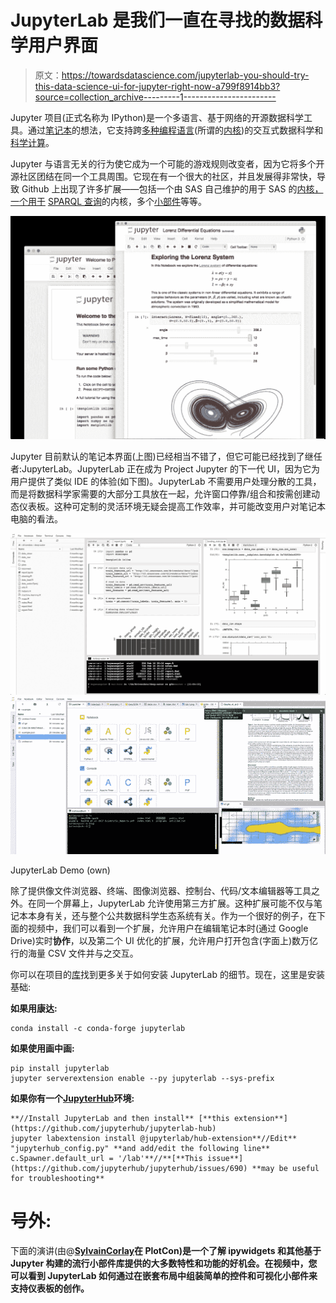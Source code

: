 # JupyterLab 是我们一直在寻找的数据科学用户界面

> 原文：<https://towardsdatascience.com/jupyterlab-you-should-try-this-data-science-ui-for-jupyter-right-now-a799f8914bb3?source=collection_archive---------1----------------------->

Jupyter 项目(正式名称为 IPython)是一个多语言、基于网络的开源数据科学工具。通过[笔记本](http://jupyter-notebook-beginner-guide.readthedocs.io/en/latest/what_is_jupyter.html#notebook-document)的想法，它支持跨[多种编程语言](https://github.com/jupyter/jupyter/wiki/Jupyter-kernels)(所谓的[内核](http://jupyter-notebook-beginner-guide.readthedocs.io/en/latest/what_is_jupyter.html#kernel))的交互式数据科学和[科学计算](https://github.com/jupyter/jupyter/wiki/A-gallery-of-interesting-Jupyter-Notebooks)。

Jupyter 与语言无关的行为使它成为一个可能的游戏规则改变者，因为它将多个开源社区团结在同一个工具周围。它现在有一个很大的社区，并且发展得非常快，导致 Github 上出现了许多扩展——包括一个由 SAS 自己维护的用于 SAS 的[内核，一个用于](https://github.com/sassoftware/sas_kernel) [SPARQL 查询](https://github.com/paulovn/sparql-kernel)的内核，多个[小部件](http://jupyter.org/widgets.html)等等。

![](img/3264be2ce4c8aa658a3cfbf4a09b2991.png)

Jupyter 目前默认的笔记本界面(上图)已经相当不错了，但它可能已经找到了继任者:JupyterLab。JupyterLab 正在成为 Project Jupyter 的下一代 UI，因为它为用户提供了类似 IDE 的体验(如下图)。JupyterLab 不需要用户处理分散的工具，而是将数据科学家需要的大部分工具放在一起，允许窗口停靠/组合和按需创建动态仪表板。这种可定制的灵活环境无疑会提高工作效率，并可能改变用户对笔记本电脑的看法。

![](img/3b35d7bac295423915d6888c70215088.png)![](img/3ee363848691f014af102239a1196312.png)

JupyterLab Demo (own)

除了提供像文件浏览器、终端、图像浏览器、控制台、代码/文本编辑器等工具之外。在同一个屏幕上，JupyterLab 允许使用第三方扩展。这种扩展可能不仅与笔记本本身有关，还与整个公共数据科学生态系统有关。作为一个很好的例子，在下面的视频中，我们可以看到一个扩展，允许用户在编辑笔记本时(通过 Google Drive)实时**协作**，以及第二个 UI 优化的扩展，允许用户打开包含(字面上)数万亿行的海量 CSV 文件并与之交互。

你可以在项目的[库](https://github.com/jupyter/jupyterlab)找到更多关于如何安装 JupyterLab 的细节。现在，这里是安装基础:

**如果用康达:**

```
conda install -c conda-forge jupyterlab
```

**如果使用画中画:**

```
pip install jupyterlab
jupyter serverextension enable --py jupyterlab --sys-prefix
```

**如果你有一个**[**JupyterHub**](https://github.com/jupyterhub/jupyterhub)**环境:**

```
**//Install JupyterLab and then install** [**this extension**](https://github.com/jupyterhub/jupyterlab-hub)
jupyter labextension install @jupyterlab/hub-extension**//Edit** "jupyterhub_config.py" **and add/edit the following line** c.Spawner.default_url = '/lab'**//**[**This issue**](https://github.com/jupyterhub/jupyterhub/issues/690) **may be useful for troubleshooting** 
```

# **号外:**

下面的演讲(由@[**SylvainCorlay**](https://twitter.com/SylvainCorlay)**在 PlotCon)是一个了解 ipywidgets 和其他基于 Jupyter 构建的流行小部件库提供的大多数特性和功能的好机会。在视频中，您可以看到 JupyterLab 如何通过在嵌套布局中组装简单的控件和可视化小部件来支持仪表板的创作。**